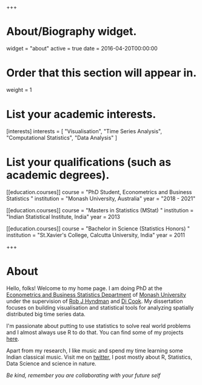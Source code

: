 +++
# About/Biography widget.
widget = "about"
active = true
date = 2016-04-20T00:00:00

# Order that this section will appear in.
weight = 1

# List your academic interests.
[interests]
  interests = [
    "Visualisation",
    "Time Series Analysis",
    "Computational Statistics",
    "Data Analysis"
  ]

# List your qualifications (such as academic degrees).
[[education.courses]]
  course = "PhD Student, Econometrics and Business Statistics "
  institution = "Monash University, Australia"
  year = "2018 - 2021"
  
[[education.courses]]
  course = "Masters in Statistics (MStat) "
  institution = "Indian Statistical Institute, India"
  year = 2013
  
[[education.courses]]
  course = "Bachelor in Science (Statistics Honors) "
  institution = "St.Xavier's College, Calcutta University,  India"
  year = 2011  



+++

# About

Hello, folks! Welcome to my home page. I am doing PhD at the [Econometrics and Business Statistics Department](https://www.monash.edu/business/econometrics-and-business-statistics/) of [Monash University](https://www.monash.edu/) under the supervision of [Rob J Hyndman](https://robjhyndman.com/) and [Di Cook](http://www.dicook.org/). My dissertation focuses on building visualisation and statistical tools for analyzing spatially distributed big time series data.

I'm passionate about putting to use statistics to solve real world problems and I almost always use R to do that. You can find some of my projects [here](https://sayani.netlify.com/#projects).

Apart from my research, I like music and spend my time learning some Indian classical music. Visit me on [twitter](https://twitter.com/pridiltal), I post mostly about R, Statistics, Data Science and science in nature. 




_Be kind, remember you are collaborating with your future self_


